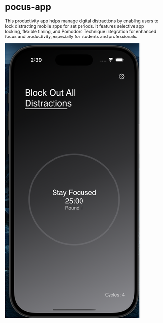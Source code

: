 # pocus-app
This productivity app helps manage digital distractions by enabling users to lock distracting mobile apps for set periods. It features selective app locking, flexible timing, and Pomodoro Technique integration for enhanced focus and productivity, especially for students and professionals.

![Pocus Demo](./public/Pocus_Demo.png)
